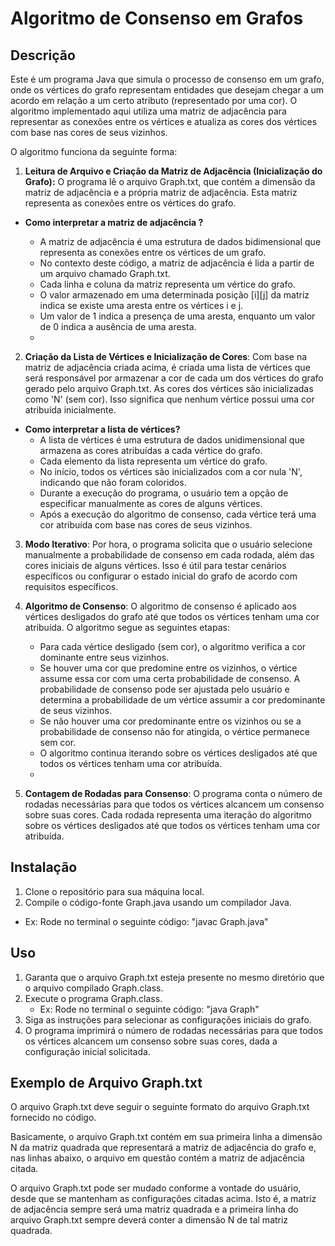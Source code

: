 # Algoritmo de Consenso em Grafos

## Descrição

Este é um programa Java que simula o processo de consenso em um grafo, onde os vértices do grafo representam entidades que desejam chegar a um acordo em relação a um certo atributo (representado por uma cor). O algoritmo implementado aqui utiliza uma matriz de adjacência para representar as conexões entre os vértices e atualiza as cores dos vértices com base nas cores de seus vizinhos.

O algoritmo funciona da seguinte forma:

1. **Leitura de Arquivo e Criação da Matriz de Adjacência (Inicialização do Grafo):** O programa lê o arquivo Graph.txt, que contém a dimensão da matriz de adjacência e a própria matriz de adjacência. Esta matriz representa as conexões entre os vértices do grafo.
  - **Como interpretar a matriz de adjacência ?**

    - A matriz de adjacência é uma estrutura de dados bidimensional que representa as conexões entre os vértices de um grafo.
    - No contexto deste código, a matriz de adjacência é lida a partir de um arquivo chamado Graph.txt.
    - Cada linha e coluna da matriz representa um vértice do grafo.
    - O valor armazenado em uma determinada posição [i][j] da matriz indica se existe uma aresta entre os vértices i e j.
    - Um valor de 1 indica a presença de uma aresta, enquanto um valor de 0 indica a ausência de uma aresta.
    - 
2. **Criação da Lista de Vértices e Inicialização de Cores**: Com base na matriz de adjacência criada acima, é criada uma lista de vértices que será responsável por armazenar a cor de cada um dos vértices do grafo gerado pelo arquivo Graph.txt. As cores dos vértices são inicializadas como 'N' (sem cor). Isso significa que nenhum vértice possui uma cor atribuída inicialmente.
  - **Como interpretar a lista de vértices?**
    - A lista de vértices é uma estrutura de dados unidimensional que armazena as cores atribuídas a cada vértice do grafo.
    - Cada elemento da lista representa um vértice do grafo.
    - No início, todos os vértices são inicializados com a cor nula 'N', indicando que não foram coloridos.
    - Durante a execução do programa, o usuário tem a opção de especificar manualmente as cores de alguns vértices.
    - Após a execução do algoritmo de consenso, cada vértice terá uma cor atribuída com base nas cores de seus vizinhos.
      
3. **Modo Iterativo**: Por hora, o programa solicita que o usuário selecione manualmente a probabilidade de consenso em cada rodada, além das cores iniciais de alguns vértices. Isso é útil para testar cenários específicos ou configurar o estado inicial do grafo de acordo com requisitos específicos.

4. **Algoritmo de Consenso**: O algoritmo de consenso é aplicado aos vértices desligados do grafo até que todos os vértices tenham uma cor atribuída. O algoritmo segue as seguintes etapas:
   - Para cada vértice desligado (sem cor), o algoritmo verifica a cor dominante entre seus vizinhos.
   - Se houver uma cor que predomine entre os vizinhos, o vértice assume essa cor com uma certa probabilidade de consenso. A probabilidade de consenso pode ser ajustada pelo usuário e determina a probabilidade de um vértice assumir a cor predominante de seus vizinhos.
   - Se não houver uma cor predominante entre os vizinhos ou se a probabilidade de consenso não for atingida, o vértice permanece sem cor.
   - O algoritmo continua iterando sobre os vértices desligados até que todos os vértices tenham uma cor atribuída.
   - 
5. **Contagem de Rodadas para Consenso**: O programa conta o número de rodadas necessárias para que todos os vértices alcancem um consenso sobre suas cores. Cada rodada representa uma iteração do algoritmo sobre os vértices desligados até que todos os vértices tenham uma cor atribuída.

## Instalação

1. Clone o repositório para sua máquina local.
2. Compile o código-fonte Graph.java usando um compilador Java.
  - Ex: Rode no terminal o seguinte código: "javac Graph.java"

## Uso

1. Garanta que o arquivo Graph.txt esteja presente no mesmo diretório que o arquivo compilado Graph.class.
2. Execute o programa Graph.class.
   - Ex: Rode no terminal o seguinte código: "java Graph"
4. Siga as instruções para selecionar as configurações iniciais do grafo.
5. O programa imprimirá o número de rodadas necessárias para que todos os vértices alcancem um consenso sobre suas cores, dada a configuração inicial solicitada.

## Exemplo de Arquivo Graph.txt

O arquivo Graph.txt deve seguir o seguinte formato do arquivo Graph.txt fornecido no código.

Basicamente, o arquivo Graph.txt contém em sua primeira linha a dimensão N da matriz quadrada que representará a matriz de adjacência do grafo e, nas linhas abaixo, o arquivo em questão contém a matriz de adjacência citada.

O arquivo Graph.txt pode ser mudado conforme a vontade do usuário, desde que se mantenham as configurações citadas acima. Isto é, a matriz de adjacência sempre será uma matriz quadrada e a primeira linha do arquivo Graph.txt sempre deverá conter a dimensão N de tal matriz quadrada.
